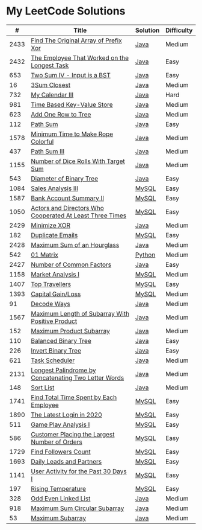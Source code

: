 # My LeetCode Solutions

| # | Title | Solution | Difficulty |
|---| ----- | -------- | ---------- |
|2433|[Find The Original Array of Prefix Xor](https://leetcode.com/problems/find-the-original-array-of-prefix-xor/) | [Java](./java/findTheOriginalArrayOfPrefixXor/FindTheOriginalArrayOfPrefixXor.java)|Medium|
|2432|[The Employee That Worked on the Longest Task](https://leetcode.com/problems/the-employee-that-worked-on-the-longest-task/) | [Java](./java/theEmployeeThatWorkedOnTheLongestTask/TheEmployeeThatWorkedOnTheLongestTask.java)|Easy|
|653|[Two Sum IV - Input is a BST](https://leetcode.com/problems/two-sum-iv-input-is-a-bst/) | [Java](./java/twoSumIvInputIsABst/TwoSumIvInputIsABst.java)|Easy|
|16|[3Sum Closest](https://leetcode.com/problems/3sum-closest/) | [Java](./java/3sumClosest/3sumClosest.java)|Medium|
|732|[My Calendar III](https://leetcode.com/problems/my-calendar-iii/) | [Java](./java/myCalendarIii/MyCalendarIii.java)|Hard|
|981|[Time Based Key-Value Store](https://leetcode.com/problems/time-based-key-value-store/) | [Java](./java/timeBasedKeyValueStore/TimeBasedKeyValueStore.java)|Medium|
|623|[Add One Row to Tree](https://leetcode.com/problems/add-one-row-to-tree/) | [Java](./java/addOneRowToTree/AddOneRowToTree.java)|Medium|
|112|[Path Sum](https://leetcode.com/problems/path-sum/) | [Java](./java/pathSum/PathSum.java)|Easy|
|1578|[Minimum Time to Make Rope Colorful](https://leetcode.com/problems/minimum-time-to-make-rope-colorful/) | [Java](./java/minimumTimeToMakeRopeColorful/MinimumTimeToMakeRopeColorful.java)|Medium
|437|[Path Sum III](https://leetcode.com/problems/path-sum-iii/) | [Java](./java/pathSumIii/PathSumIii.java)|Medium|
|1155|[Number of Dice Rolls With Target Sum](https://leetcode.com/problems/number-of-dice-rolls-with-target-sum/) | [Java](./java/numberOfDiceRollsWithTargetSum/NumberOfDiceRollsWithTargetSum.java)|Medium|
|543|[Diameter of Binary Tree](https://leetcode.com/problems/diameter-of-binary-tree/) | [Java](./java/diameterOfBinaryTree/DiameterOfBinaryTree.java)|Easy|
|1084|[Sales Analysis III](https://leetcode.com/problems/sales-analysis-iii/) | [MySQL](./mysql/salesAnalysisIii/SalesAnalysisIii.sql)|Easy|
|1587|[Bank Account Summary II](https://leetcode.com/problems/bank-account-summary-ii/) | [MySQL](./mysql/bankAccountSummaryIi/BankAccountSummaryIi.sql)|Easy|
|1050|[Actors and Directors Who Cooperated At Least Three Times](https://leetcode.com/problems/actors-and-directors-who-cooperated-at-least-three-times/) | [MySQL](./mysql/actorsAndDirectorsWhoCooperatedAtLeastThreeTimes/ActorsAndDirectorsWhoCooperatedAtLeastThreeTimes.sql)|Easy|
|2429|[Minimize XOR](https://leetcode.com/problems/minimize-xor/) | [Java](./java/minimizeXor/MinimizeXor.java)|Medium|
|182|[Duplicate Emails](https://leetcode.com/problems/duplicate-emails/) | [MySQL](./mysql/duplicateEmails/DuplicateEmails.sql)|Easy|
|2428|[Maximum Sum of an Hourglass](https://leetcode.com/problems/maximum-sum-of-an-hourglass/) | [Java](./java/maximumSumOfAnHourglass/MaximumSumOfAnHourglass.java)|Medium|
|542|[01 Matrix](https://leetcode.com/problems/01-matrix/) | [Python](./python/01Matrix/01Matrix.py)|Medium|
|2427|[Number of Common Factors](https://leetcode.com/problems/number-of-common-factors/) | [Java](./java/numberOfCommonFactors/NumberOfCommonFactors.java)|Easy|
|1158|[Market Analysis I](https://leetcode.com/problems/market-analysis-i/) | [MySQL](./mysql/marketAnalysisI/MarketAnalysisI.sql)|Medium|
|1407|[Top Travellers](https://leetcode.com/problems/top-travellers/) | [MySQL](./mysql/topTravellers/TopTravellers.sql)|Easy|
|1393|[Capital Gain/Loss](https://leetcode.com/problems/capital-gainloss/) | [MySQL](./mysql/capitalGainloss/CapitalGainloss.sql)|Medium|
|91|[Decode Ways](https://leetcode.com/problems/decode-ways/) | [Java](./java/decodeWays/DecodeWays.java)|Medium|
|1567|[Maximum Length of Subarray With Positive Product](https://leetcode.com/problems/maximum-length-of-subarray-with-positive-product/) | [Java](./java/maximumLengthOfSubarrayWithPositiveProduct/MaximumLengthOfSubarrayWithPositiveProduct.java)|Medium|
|152|[Maximum Product Subarray](https://leetcode.com/problems/maximum-product-subarray/) | [Java](./java/maximumProductSubarray/MaximumProductSubarray.java)|Medium|
|110|[Balanced Binary Tree](https://leetcode.com/problems/balanced-binary-tree/) | [Java](./java/balancedBinaryTree/BalancedBinaryTree.java)|Easy|
|226|[Invert Binary Tree](https://leetcode.com/problems/invert-binary-tree/) | [Java](./java/invertBinaryTree/InvertBinaryTree.java)|Easy|
|621|[Task Scheduler](https://leetcode.com/problems/task-scheduler/) | [Java](./java/taskScheduler/TaskScheduler.java)|Medium|
|2131|[Longest Palindrome by Concatenating Two Letter Words](https://leetcode.com/problems/longest-palindrome-by-concatenating-two-letter-words/) | [Java](./java/longestPalindromeByConcatenatingTwoLetterWords/LongestPalindromeByConcatenatingTwoLetterWords.java)|Medium|
|148|[Sort List](https://leetcode.com/problems/sort-list/) | [Java](./java/sortList/SortList.java)|Medium|
|1741|[Find Total Time Spent by Each Employee](https://leetcode.com/problems/find-total-time-spent-by-each-employee/) | [MySQL](./mysql/findTotalTimeSpentByEachEmployee/FindTotalTimeSpentByEachEmployee.sql)|Easy|
|1890|[The Latest Login in 2020](https://leetcode.com/problems/the-latest-login-in-2020/) | [MySQL](./mysql/theLatestLoginIn2020/TheLatestLoginIn2020.sql)|Easy|
|511|[Game Play Analysis I](https://leetcode.com/problems/game-play-analysis-i/) | [MySQL](./mysql/gamePlayAnalysisI/GamePlayAnalysisI.sql)|Easy|
|586|[Customer Placing the Largest Number of Orders](https://leetcode.com/problems/customer-placing-the-largest-number-of-orders/) | [MySQL](./mysql/customerPlacingTheLargestNumberOfOrders/CustomerPlacingTheLargestNumberOfOrders.sql)|Easy|
|1729|[Find Followers Count](https://leetcode.com/problems/find-followers-count/) | [MySQL](./mysql/findFollowersCount/FindFollowersCount.sql)|Easy|
|1693|[Daily Leads and Partners](https://leetcode.com/problems/daily-leads-and-partners/) | [MySQL](./mysql/dailyLeadsAndPartners/DailyLeadsAndPartners.sql)|Easy|
|1141|[User Activity for the Past 30 Days I](https://leetcode.com/problems/user-activity-for-the-past-30-days-i/) | [MySQL](./mysql/userActivityForThePast30DaysI/UserActivityForThePast30DaysI.sql)|Easy|
|197|[Rising Temperature](https://leetcode.com/problems/rising-temperature/) | [MySQL](./mysql/risingTemperature/RisingTemperature.sql)|Easy|
|328|[Odd Even Linked List](https://leetcode.com/problems/odd-even-linked-list/) | [Java](./java/oddEvenLinkedList/OddEvenLinkedList.java)|Medium|
|918|[Maximum Sum Circular Subarray](https://leetcode.com/problems/maximum-sum-circular-subarray/) | [Java](./java/maximumSumCircularSubarray/MaximumSumCircularSubarray.java)|Medium|
|53|[Maximum Subarray](https://leetcode.com/problems/maximum-subarray/) | [Java](./java/maximumSubarray/MaximumSubarray.java)|Medium|
